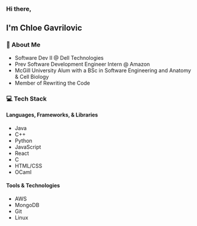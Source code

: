 ### Hi there,

## I'm Chloe Gavrilovic

### 👋 About Me
- Software Dev II @ Dell Technologies
- Prev Software Development Engineer Intern @ Amazon
- McGill University Alum with a BSc in Software Engineering and Anatomy & Cell Biology
- Member of Rewriting the Code

### 💻 Tech Stack
#### Languages, Frameworks, & Libraries
- Java
- C++
- Python
- JavaScript
- React
- C
- HTML/CSS
- OCaml

#### Tools & Technologies
- AWS
- MongoDB
- Git
- Linux

<!--
**cmgvc/cmgvc** is a ✨ _special_ ✨ repository because its `README.md` (this file) appears on your GitHub profile.

Here are some ideas to get you started:

- 🔭 I’m currently working on ...
- 🌱 I’m currently learning ...
- 👯 I’m looking to collaborate on ...
- 🤔 I’m looking for help with ...
- 💬 Ask me about ...
- 📫 How to reach me: ...
- 😄 Pronouns: ...
- ⚡ Fun fact: ...
-->
